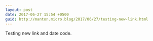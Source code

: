 ```yaml
---
layout: post
date: 2017-06-27 15:54 +0500
guid: http://manton.micro.blog/2017/06/27/testing-new-link.html
---
```

Testing new link and date code.
